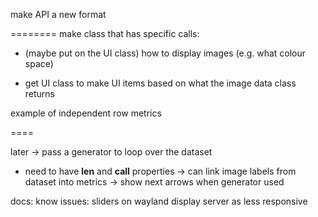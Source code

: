 make API a new format


========
make class that has specific calls:
  - (maybe put on the UI class) how to display images (e.g. what colour space)


 - get UI class to make UI items based on what the image data class returns

example of independent row metrics

====

later
-> pass a generator to loop over the dataset
  - need to have __len__ and __call__ properties
-> can link image labels from dataset into metrics
-> show next arrows when generator used






docs:
know issues:
   sliders on wayland display server as less responsive
